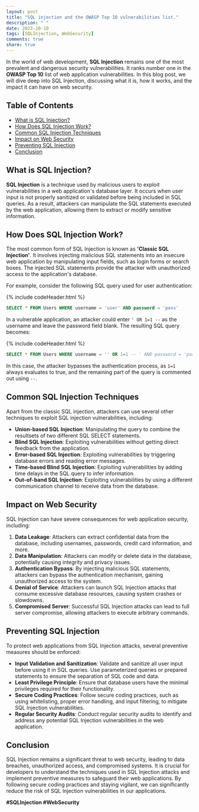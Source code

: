 ```yaml
---
layout: post
title: "SQL injection and the OWASP Top 10 vulnerabilities list."
description: " "
date: 2023-10-10
tags: [SQLInjection, WebSecurity]
comments: true
share: true
---
```


In the world of web development, **SQL Injection** remains one of the most prevalent and dangerous security vulnerabilities. It ranks number one in the **OWASP Top 10** list of web application vulnerabilities. In this blog post, we will dive deep into SQL Injection, discussing what it is, how it works, and the impact it can have on web security.

## Table of Contents
- [What is SQL Injection?](#what-is-sql-injection)
- [How Does SQL Injection Work?](#how-does-sql-injection-work)
- [Common SQL Injection Techniques](#common-sql-injection-techniques)
- [Impact on Web Security](#impact-on-web-security)
- [Preventing SQL Injection](#preventing-sql-injection)
- [Conclusion](#conclusion)

## What is SQL Injection? <a name="what-is-sql-injection"></a>

**SQL Injection** is a technique used by malicious users to exploit vulnerabilities in a web application's database layer. It occurs when user input is not properly sanitized or validated before being included in SQL queries. As a result, attackers can manipulate the SQL statements executed by the web application, allowing them to extract or modify sensitive information.

## How Does SQL Injection Work? <a name="how-does-sql-injection-work"></a>

The most common form of SQL Injection is known as **'Classic SQL Injection'**. It involves injecting malicious SQL statements into an insecure web application by manipulating input fields, such as login forms or search boxes. The injected SQL statements provide the attacker with unauthorized access to the application's database.

For example, consider the following SQL query used for user authentication:

{% include codeHeader.html %}
```sql
SELECT * FROM Users WHERE username = 'user' AND password = 'pass'
```

In a vulnerable application, an attacker could enter `' OR 1=1 --` as the username and leave the password field blank. The resulting SQL query becomes:

{% include codeHeader.html %}
```sql
SELECT * FROM Users WHERE username = '' OR 1=1 -- ' AND password = 'pass'
```

In this case, the attacker bypasses the authentication process, as `1=1` always evaluates to true, and the remaining part of the query is commented out using `--`.

## Common SQL Injection Techniques <a name="common-sql-injection-techniques"></a>

Apart from the classic SQL injection, attackers can use several other techniques to exploit SQL injection vulnerabilities, including:

- **Union-based SQL Injection**: Manipulating the query to combine the resultsets of two different SQL SELECT statements.
- **Blind SQL Injection**: Exploiting vulnerabilities without getting direct feedback from the application.
- **Error-based SQL Injection**: Exploiting vulnerabilities by triggering database errors and reading error messages.
- **Time-based Blind SQL Injection**: Exploiting vulnerabilities by adding time delays in the SQL query to infer information.
- **Out-of-band SQL Injection**: Exploiting vulnerabilities by using a different communication channel to receive data from the database.

## Impact on Web Security <a name="impact-on-web-security"></a>

SQL Injection can have severe consequences for web application security, including:

1. **Data Leakage**: Attackers can extract confidential data from the database, including usernames, passwords, credit card information, and more.
2. **Data Manipulation**: Attackers can modify or delete data in the database, potentially causing integrity and privacy issues.
3. **Authentication Bypass**: By injecting malicious SQL statements, attackers can bypass the authentication mechanism, gaining unauthorized access to the system.
4. **Denial of Service**: Attackers can launch SQL Injection attacks that consume excessive database resources, causing system crashes or slowdowns.
5. **Compromised Server**: Successful SQL Injection attacks can lead to full server compromise, allowing attackers to execute arbitrary commands.

## Preventing SQL Injection <a name="preventing-sql-injection"></a>

To protect web applications from SQL Injection attacks, several preventive measures should be enforced:

- **Input Validation and Sanitization**: Validate and sanitize all user input before using it in SQL queries. Use parameterized queries or prepared statements to ensure the separation of SQL code and data.
- **Least Privilege Principle**: Ensure that database users have the minimal privileges required for their functionality.
- **Secure Coding Practices**: Follow secure coding practices, such as using whitelisting, proper error handling, and input filtering, to mitigate SQL Injection vulnerabilities.
- **Regular Security Audits**: Conduct regular security audits to identify and address any potential SQL Injection vulnerabilities in the web application.

## Conclusion <a name="conclusion"></a>

SQL Injection remains a significant threat to web security, leading to data breaches, unauthorized access, and compromised systems. It is crucial for developers to understand the techniques used in SQL Injection attacks and implement preventive measures to safeguard their web applications. By following secure coding practices and staying vigilant, we can significantly reduce the risk of SQL Injection vulnerabilities in our applications.

**#SQLInjection #WebSecurity**